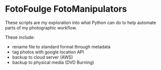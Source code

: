 # FotoFoulge FotoManipulators #

These scripts are my exploration into what Python can do to
help automate parts of my photographic workflow. 

These include:
- rename file to standard format through metadata
- tag photos with google location API
- backup to cloud server (AWS)
- backup to physical media (DVD Burning)

